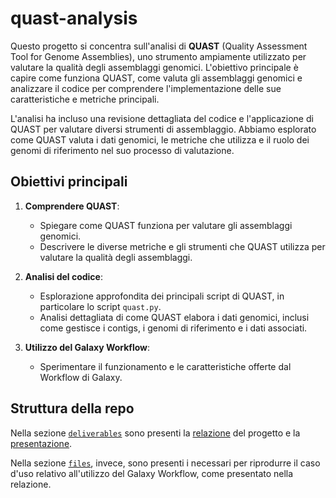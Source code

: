 # quast-analysis

Questo progetto si concentra sull'analisi di **QUAST** (Quality Assessment Tool for Genome Assemblies), uno strumento ampiamente utilizzato per valutare la qualità degli assemblaggi genomici. L'obiettivo principale è capire come funziona QUAST, come valuta gli assemblaggi genomici e analizzare il codice per comprendere l'implementazione delle sue caratteristiche e metriche principali.

L'analisi ha incluso una revisione dettagliata del codice e l'applicazione di QUAST per valutare diversi strumenti di assemblaggio. Abbiamo esplorato come QUAST valuta i dati genomici, le metriche che utilizza e il ruolo dei genomi di riferimento nel suo processo di valutazione.

## Obiettivi principali

1. **Comprendere QUAST**:
   - Spiegare come QUAST funziona per valutare gli assemblaggi genomici.
   - Descrivere le diverse metriche e gli strumenti che QUAST utilizza per valutare la qualità degli assemblaggi.

2. **Analisi del codice**:
   - Esplorazione approfondita dei principali script di QUAST, in particolare lo script `quast.py`.
   - Analisi dettagliata di come QUAST elabora i dati genomici, inclusi come gestisce i contigs, i genomi di riferimento e i dati associati.

3. **Utilizzo del Galaxy Workflow**:
   - Sperimentare il funzionamento e le caratteristiche offerte dal Workflow di Galaxy.

## Struttura della repo
Nella sezione [`deliverables`](deliverables) sono presenti la [relazione](Deliverables/Analysis_MS_CC.pdf) del progetto e la [presentazione](Deliverables/PresentazioneQuastAnalysis_CC_MS.pdf).

Nella sezione [`files`](files), invece, sono presenti i necessari per riprodurre il caso d'uso relativo all'utilizzo del Galaxy Workflow, come presentato nella relazione.